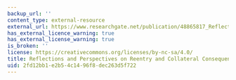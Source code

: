 ```yaml
---
backup_url: ''
content_type: external-resource
external_url: https://www.researchgate.net/publication/48865817_Reflections_and_Perspectives_on_Reentry_and_Collateral_Consequences
has_external_licence_warning: true
has_external_license_warning: true
is_broken: ''
license: https://creativecommons.org/licenses/by-nc-sa/4.0/
title: Reflections and Perspectives on Reentry and Collateral Consequences
uid: 2fd12bb1-e2b5-4c14-96f8-dec263d5f722
---
```

